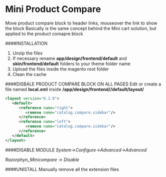 Mini Product Compare
====================

Move product compare block to header links, mouseover the link to show the block
Basically is the same concept behind the Mini cart solution, but applied to the product comapre block

####INSTALLATION
1. Unzip the files 
2. If necessary rename **app/design/frontend/default** and  **skin/frontend/default** folders to your theme folder name
3. Upload the files inside the magento root folder
4. Clean the cache

####DISBALE PRODUCT COMPARE BLOCK ON ALL PAGES
Edit or create a file named **local.xml** inside **/app/design/frontend/<your theme>/default/layout/**

```xml
<layout version="0.1.0">
   <default>
      <reference name="right">
         <remove name="catalog.compare.sidebar"/> 
      </reference>
      <reference name="left">
         <remove name="catalog.compare.sidebar"/> 
      </reference>
   </default>
</layout>
```

####DISABLE MODULE
*System*->*Configure*->*Advanced*->*Advanced*

*Razorphyn_Minicompare* -> *Disable*

####UNISTALL
Manually remove all the extension files
